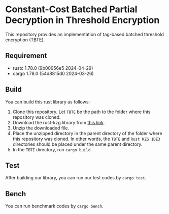 # Constant-Cost Batched Partial Decryption in Threshold Encryption
This repository provides an implementation of tag-based batched threshold encryption (TBTE).

## Requirement
- rustc 1.78.0 (9b00956e5 2024-04-29)
- cargo 1.78.0 (54d8815d0 2024-03-26)

## Build
You can build this rust library as follows:

1. Clone this repository. Let `TBTE` be the path to the folder where this repository was cloned.
2. Download the rust-kzg library from [this link](https://anonymous.4open.science/api/repo/rust-kzg-1DE3/zip).
3. Unzip the downloaded file.
4. Place the unzipped directory in the parent directory of the folder where this repository was cloned. In other words, the `TBTE` and `Rust KZG 1DE3` directories should be placed under the same parent directory.
5. In the `TBTE` directory, run `cargo build`.

## Test
After building our library, you can run our test codes by `cargo test`.

## Bench
You can run benchmark codes by `cargo bench`.
